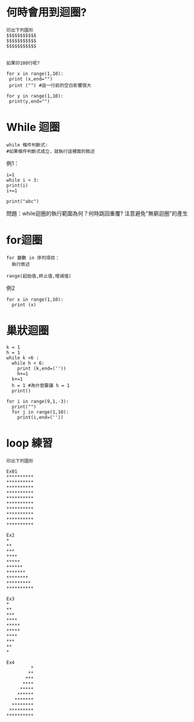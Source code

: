 # 何時會用到迴圈?

```
印出下列圖形
$$$$$$$$$$$
$$$$$$$$$$$
$$$$$$$$$$$


如果印100行呢?
```

```
for x in range(1,10):
 print (x,end="")
 print ("") #這一行前的空白影響很大

for y in range(1,10):
 print(y,end="")
```

# While 迴圈
```
while 條件判斷式:
#如果條件判斷式成立，就執行這裡面的敘述
```
例1：
```
i=1
while i < 3:
print(i)
i+=1

print("abc")
```
問題：while迴圈的執行範圍為何？何時跳回重覆?
注意避免"無窮迴圈"的產生

# for迴圈
```
for 變數 in 序列項目：
  執行敘述
  
range(起始值,終止值,增減值)
```
例2
```
for x in range(1,10):
  print (x)
```

# 巢狀迴圈
```
k = 1
h = 1
while k <6 :
  while h < 6:
    print (k,end=(''))
    h+=1
  k+=1
  h = 1 #為什麼要讓 h = 1
  print()

```
```
for i in range(9,1,-3):
  print("")
  for j in range(1,10):
    print(i,end=(''))

```

# loop 練習

```
印出下列圖形

Ex01 
**********
**********
**********
**********
**********
**********
**********
**********
**********
**********

Ex2
*
**
***
****
*****
******
*******
********
*********
**********

Ex3
*
**
***
****
*****
*****
****
***
**
*

Ex4
         *
        **
       ***
      ****
     *****
    ******
   *******
  ********
 *********
**********
```
